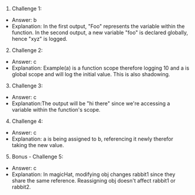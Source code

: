 1. Challenge 1:
  - Answer: b
  - Explanation: In the first output, "Foo" represents the variable within the function. In the second output, a new variable "foo" is declared globally, hence "xyz" is logged.


2. Challenge 2:
  - Answer: c
  - Explanation: Example(a) is a function scope therefore logging 10 and a is global scope and will log the initial value. This is also shadowing.


3. Challenge 3:
  - Answer: c
  - Explanation:The output will be "hi there" since we're accessing a variable within the function's scope.


4. Challenge 4:
  - Answer: c
  - Explanation:  a is being assigned to b, referencing it newly therefor taking the new value.


5. Bonus - Challenge 5:
  - Answer: c
  - Explanation: In magicHat, modifying obj changes rabbit1 since they share the same reference. Reassigning obj doesn't affect rabbit1 or rabbit2.





